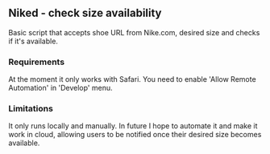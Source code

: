 ## Niked - check size availability

Basic script that accepts shoe URL from Nike.com, desired size and checks if it's available.

### Requirements

At the moment it only works with Safari.
You need to enable 'Allow Remote Automation' in 'Develop' menu.


### Limitations
It only runs locally and manually. In future I hope to automate it and make it work in cloud, 
allowing users to be notified once their desired size becomes available.
